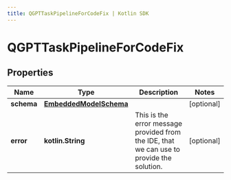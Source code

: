 ```yaml
---
title: QGPTTaskPipelineForCodeFix | Kotlin SDK
---
```



# QGPTTaskPipelineForCodeFix

## Properties
Name | Type | Description | Notes
------------ | ------------- | ------------- | -------------
**schema** | [**EmbeddedModelSchema**](EmbeddedModelSchema) |  |  [optional]
**error** | **kotlin.String** | This is the error message provided from the IDE, that we can use to provide the solution. |  [optional]



